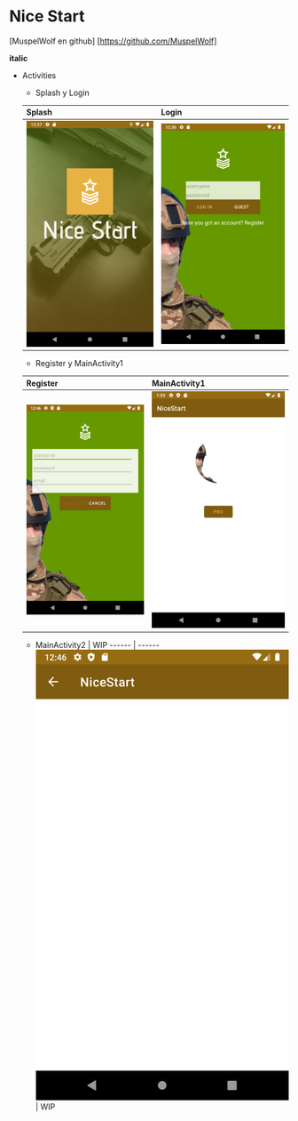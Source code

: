 # Nice Start

[MuspelWolf en github] [https://github.com/MuspelWolf]

**italic**

* Activities

    * Splash y Login
    
    Splash | Login
    ------ | ------
    ![](img/splash.png) | ![](img/login.png)
    
    * Register y MainActivity1
    
    Register | MainActivity1
    ------ | ------
    ![](img/register.png) | ![](img/main11.png)
    
    * MainActivity2 | WIP
    ------          | ------
    ![](img/main2.png) | WIP
